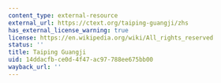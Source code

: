 ```yaml
---
content_type: external-resource
external_url: https://ctext.org/taiping-guangji/zhs
has_external_license_warning: true
license: https://en.wikipedia.org/wiki/All_rights_reserved
status: ''
title: Taiping Guangji
uid: 14ddacfb-ce0d-4f47-ac97-788ee675bb00
wayback_url: ''
---
```

